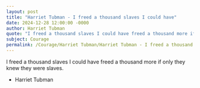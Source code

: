 ```yaml
---
layout: post
title: "Harriet Tubman - I freed a thousand slaves I could have"
date: 2024-12-28 12:00:00 -0000
author: Harriet Tubman
quote: "I freed a thousand slaves I could have freed a thousand more if only they knew they were slaves."
subject: Courage
permalink: /Courage/Harriet Tubman/Harriet Tubman - I freed a thousand slaves I could have
---
```


I freed a thousand slaves I could have freed a thousand more if only they knew they were slaves.

- Harriet Tubman
